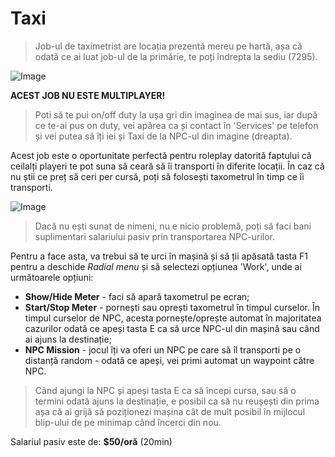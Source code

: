 # Taxi

> Job-ul de taximetrist are locația prezentă mereu pe hartă, așa că odată ce ai luat job-ul de la primărie, te poți îndrepta la sediu (7295).

![Image](https://kappa.lol/S4teZs) 

**ACEST JOB NU ESTE MULTIPLAYER!**

>Poti să te pui on/off duty la ușa gri din imaginea de mai sus, iar după ce te-ai pus on duty, vei apărea ca și contact în 'Services' pe telefon și vei putea să îți iei și Taxi de la NPC-ul din imagine (dreapta). 

Acest job este o oportunitate perfectă pentru roleplay datorită faptului că ceilalți playeri te pot suna să ceară să îi transporti în diferite locații. În caz că nu știi ce preț să ceri per cursă, poți să folosești taxometrul în timp ce îi transporti. 

![Image](https://kappa.lol/-kT7g1)
> Dacă nu ești sunat de nimeni, nu e nicio problemă, poți să faci bani suplimentari salariului pasiv prin transportarea NPC-urilor. 

Pentru a face asta, va trebui să te urci în mașină și să ții apăsată tasta F1 pentru a deschide *Radial menu* și să selectezi opțiunea 'Work', unde ai următoarele opțiuni: 

* **Show/Hide Meter** - faci să apară taxometrul pe ecran;
* **Start/Stop Meter** - pornești sau oprești taxometrul în timpul curselor. În timpul curselor de NPC, acesta pornește/oprește automat în majoritatea cazurilor odată ce apeși tasta E ca să urce NPC-ul din mașină sau când ai ajuns la destinație;
* **NPC Mission** - jocul îți va oferi un NPC pe care să îl transporti pe o distanță random - odată ce apeși, vei primi automat un waypoint către NPC. 

> Când ajungi la NPC și apeși tasta E ca să începi cursa, sau să o termini odată ajuns la destinație, e posibil ca să nu reușești din prima așa că ai grijă să poziționezi mașina cât de mult posibil în mijlocul blip-ului de pe minimap când încerci din nou. 

Salariul pasiv este de: **$50/oră** (20min)
